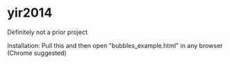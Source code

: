 # yir2014
Definitely not a prior project

Installation:
Pull this and then open "bubbles_example.html" in any browser (Chrome suggested)
